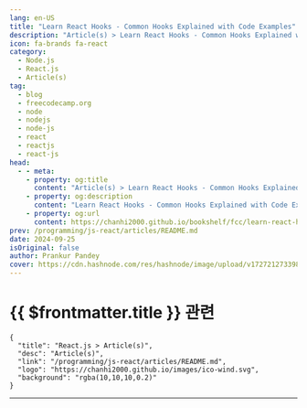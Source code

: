```yaml
---
lang: en-US
title: "Learn React Hooks - Common Hooks Explained with Code Examples"
description: "Article(s) > Learn React Hooks - Common Hooks Explained with Code Examples"
icon: fa-brands fa-react
category: 
  - Node.js
  - React.js
  - Article(s)
tag: 
  - blog
  - freecodecamp.org
  - node
  - nodejs
  - node-js
  - react
  - reactjs
  - react-js
head:
  - - meta:
    - property: og:title
      content: "Article(s) > Learn React Hooks - Common Hooks Explained with Code Examples"
    - property: og:description
      content: "Learn React Hooks - Common Hooks Explained with Code Examples"
    - property: og:url
      content: https://chanhi2000.github.io/bookshelf/fcc/learn-react-hooks-with-example-code.html
prev: /programming/js-react/articles/README.md
date: 2024-09-25
isOriginal: false
author: Prankur Pandey
cover: https://cdn.hashnode.com/res/hashnode/image/upload/v1727212733982/7c9b8ae3-e8ac-4e20-b154-7edc60a6985a.avif
---
```


# {{ $frontmatter.title }} 관련

```component VPCard
{
  "title": "React.js > Article(s)",
  "desc": "Article(s)",
  "link": "/programming/js-react/articles/README.md",
  "logo": "https://chanhi2000.github.io/images/ico-wind.svg",
  "background": "rgba(10,10,10,0.2)"
}
```

---

<SiteInfo
  name="Learn React Hooks - Common Hooks Explained with Code Examples"
  desc="Web development is a popular field in the tech industry. It involves building web software using HTML, CSS, and JavaScript - sometimes with the help of various frameworks and libraries. Using libraries and frameworks allows developers to focus more o..."
  url="https://freecodecamp.org/news/learn-react-hooks-with-example-code/"
  logo="https://cdn.freecodecamp.org/universal/favicons/favicon.ico"
  preview="https://cdn.hashnode.com/res/hashnode/image/upload/v1727212733982/7c9b8ae3-e8ac-4e20-b154-7edc60a6985a.avif"/>

<!-- TODO: 작성 -->

<!-- 
<p>Web development is a popular field in the tech industry. It involves building web software using HTML, CSS, and JavaScript - sometimes with the help of various frameworks and libraries.</p>
<p>Using libraries and frameworks allows developers to focus more on the development while the tools take care of certain functionality in the background. And React.js is a popular JavaScript library for building front-end applications.</p>
<p>In this article, you’ll learn about the backbone of React which is <strong>Hooks,</strong> and how they can make your life easier as a developer.</p>
<h2 id="heading-what-well-cover">What We’ll Cover:</h2>
<ul>
<li><p><a class="post-section-overview" href="#heading-prerequisites">Prerequisites:</a></p>
</li>
<li><p><a class="post-section-overview" href="#heading-getting-started">Getting Started</a></p>
</li>
<li><p><a class="post-section-overview" href="#heading-what-are-hooks">What are Hooks?</a></p>
</li>
<li><p><a class="post-section-overview" href="#heading-types-of-react-hooks">Types of React Hooks</a></p>
<ul>
<li><p><a class="post-section-overview" href="#heading-state-management-hooks">State Management Hooks</a></p>
</li>
<li><p><a class="post-section-overview" href="#heading-effect-hooks">Effect Hooks</a></p>
</li>
<li><p><a class="post-section-overview" href="#heading-ref-hook">Ref Hook</a></p>
</li>
<li><p><a class="post-section-overview" href="#heading-performance-hooks">Performance Hooks</a></p>
</li>
<li><p><a class="post-section-overview" href="#heading-context-hook">Context Hook</a></p>
</li>
<li><p><a class="post-section-overview" href="#heading-transition-hook">Transition Hook</a></p>
</li>
<li><p><a class="post-section-overview" href="#heading-some-random-hooks">Some Random Hooks</a></p>
</li>
</ul>
</li>
<li><p><a class="post-section-overview" href="#heading-conclusion">Conclusion</a></p>
</li>
</ul>
<h2 id="heading-prerequisites">Prerequisites:</h2>
<ul>
<li><p>You should know the basics of JavaScript.</p>
</li>
<li><p>You should also know the basics of React, like setting up an app, updating it, and using state.</p>
</li>
</ul>
<h2 id="heading-getting-started">Getting Started</h2>
<p>So you've decided to build a React app—congratulations! 🎉 But as you dive into the world of React hooks, you might find yourself feeling overwhelmed. With a plethora of hooks available, figuring out which ones to use and when can be a bit daunting.</p>
<p>Well, don’t worry - in this guide, I’ll break down every major hook so you can see how they fit together. We’ll also discuss which ones you'll use more frequently versus more rarely.</p>
<p>By the end of this article, you'll have a comprehensive map of React hooks and their practical applications.</p>
<h2 id="heading-what-are-hooks"><strong>What are Hooks?</strong></h2>
<p>In JavaScript, we use variables to store data and later perform operations on that data.</p>
<p>Hooks in React work similarly, but they are designed to manage state in <strong>functional components</strong>. Instead of manually declaring a single variable, hooks like <code>useState</code> give us a way to declare stateful values along with a setter function to update that state.</p>
<p>Here’s a simple example:</p>
<pre class="language-javascript" tabindex="0"><code class="language-javascript"><span class="token keyword">import</span> React<span class="token punctuation">,</span> <span class="token punctuation">{</span> useState <span class="token punctuation">}</span> <span class="token keyword">from</span> <span class="token string">'react'</span><span class="token punctuation">;</span>

<span class="token keyword">function</span> <span class="token function">Counter</span><span class="token punctuation">(</span><span class="token punctuation">)</span> <span class="token punctuation">{</span>
  <span class="token keyword">const</span> <span class="token punctuation">[</span>count<span class="token punctuation">,</span> setCount<span class="token punctuation">]</span> <span class="token operator">=</span> <span class="token function">useState</span><span class="token punctuation">(</span><span class="token number">0</span><span class="token punctuation">)</span><span class="token punctuation">;</span>  <span class="token comment">// Initialize state and state updater</span>

  <span class="token keyword">return</span> <span class="token punctuation">(</span>
    <span class="token operator">&lt;</span>div<span class="token operator">&gt;</span>
      <span class="token operator">&lt;</span>p<span class="token operator">&gt;</span>You clicked <span class="token punctuation">{</span>count<span class="token punctuation">}</span> times<span class="token operator">&lt;</span><span class="token operator">/</span>p<span class="token operator">&gt;</span>
      <span class="token operator">&lt;</span>button onClick<span class="token operator">=</span><span class="token punctuation">{</span><span class="token punctuation">(</span><span class="token punctuation">)</span> <span class="token operator">=&gt;</span> <span class="token function">setCount</span><span class="token punctuation">(</span>count <span class="token operator">+</span> <span class="token number">1</span><span class="token punctuation">)</span><span class="token punctuation">}</span><span class="token operator">&gt;</span>Click me<span class="token operator">&lt;</span><span class="token operator">/</span>button<span class="token operator">&gt;</span>
    <span class="token operator">&lt;</span><span class="token operator">/</span>div<span class="token operator">&gt;</span>
  <span class="token punctuation">)</span><span class="token punctuation">;</span>
<span class="token punctuation">}</span>
</code></pre>
<p>In this code, I use the <code>useState</code> hook to declare a piece of state called <code>count</code> and set its initial value to 0. The <code>setCount</code> function allows us to update this state. Every time the button is clicked, we use <code>setCount</code> to increase <code>count</code> by 1. When the state updates, React re-renders the component to reflect the change.</p>
<p>Unlike declaring <code>let count = 0</code>, using <code>useState</code> lets React remember the state across renders and ensures that the UI updates correctly.</p>
<h2 id="heading-types-of-react-hooks">Types of React Hooks</h2>
<p>To make things easier, you can think of React hooks as falling into eight major categories:</p>
<ul>
<li><p><strong>State Management Hooks</strong> - For handling state.</p>
</li>
<li><p><strong>Effect Hooks</strong> - For side effects.</p>
</li>
<li><p><strong>Ref Hooks</strong> - For referencing JavaScript values or DOM elements.</p>
</li>
<li><p><strong>Performance Hooks</strong> - For optimizing performance.</p>
</li>
<li><p><strong>Context Hooks</strong> - For accessing React context.</p>
</li>
<li><p><strong>Transition Hooks</strong> - For smoother user experiences.</p>
</li>
<li><p><strong>Some Random Hooks</strong> - Special-purpose hooks.</p>
</li>
<li><p><strong>New Hooks (React 19)</strong> - Cutting-edge tools introduced in the latest React version.</p>
</li>
</ul>
<p>In React, you can also build custom hooks for different use cases. Every hook starts with the <code>use</code> keyword - even custom hooks start with this structure. This keyword is reserved for Hooks in React.</p>
<p>Let’s explore these hooks in detail.</p>
<h3 id="heading-state-management-hooks"><strong>State Management Hooks</strong></h3>
<h4 id="heading-1-usestate"><strong>1.</strong> <code>useState</code></h4>
<p>The <code>useState</code> hook is the bread and butter of React. It’s the most commonly used hook, and it’s key for managing state in functional components. With <code>useState</code>, you can capture user inputs, show or hide components, and manage numbers, like in an ecommerce app with a shopping cart.</p>
<p><code>useState</code> is versatile and straightforward: you initialize it with a value, and it returns a state variable and an updater function.</p>
<pre class="language-jsx" tabindex="0"><code class="language-jsx"><span class="token keyword">import</span> React<span class="token punctuation">,</span> <span class="token punctuation">{</span> useState <span class="token punctuation">}</span> <span class="token keyword">from</span> <span class="token string">'react'</span><span class="token punctuation">;</span>

<span class="token keyword">function</span> <span class="token function">Counter</span><span class="token punctuation">(</span><span class="token punctuation">)</span> <span class="token punctuation">{</span>
  <span class="token keyword">const</span> <span class="token punctuation">[</span>count<span class="token punctuation">,</span> setCount<span class="token punctuation">]</span> <span class="token operator">=</span> <span class="token function">useState</span><span class="token punctuation">(</span><span class="token number">0</span><span class="token punctuation">)</span><span class="token punctuation">;</span>  <span class="token comment">// Initialize state and state updater</span>

  <span class="token keyword">return</span> <span class="token punctuation">(</span>
    <span class="token tag"><span class="token tag"><span class="token punctuation">&lt;</span>div</span><span class="token punctuation">&gt;</span></span><span class="token plain-text">
      </span><span class="token tag"><span class="token tag"><span class="token punctuation">&lt;</span>p</span><span class="token punctuation">&gt;</span></span><span class="token plain-text">You clicked </span><span class="token punctuation">{</span>count<span class="token punctuation">}</span><span class="token plain-text"> times</span><span class="token tag"><span class="token tag"><span class="token punctuation">&lt;/</span>p</span><span class="token punctuation">&gt;</span></span><span class="token plain-text">
      </span><span class="token tag"><span class="token tag"><span class="token punctuation">&lt;</span>button</span> <span class="token attr-name">onClick</span><span class="token script language-javascript"><span class="token script-punctuation punctuation">=</span><span class="token punctuation">{</span><span class="token punctuation">(</span><span class="token punctuation">)</span> <span class="token operator">=&gt;</span> <span class="token function">setCount</span><span class="token punctuation">(</span>count <span class="token operator">+</span> <span class="token number">1</span><span class="token punctuation">)</span><span class="token punctuation">}</span></span><span class="token punctuation">&gt;</span></span><span class="token plain-text">Click me</span><span class="token tag"><span class="token tag"><span class="token punctuation">&lt;/</span>button</span><span class="token punctuation">&gt;</span></span><span class="token plain-text">
    </span><span class="token tag"><span class="token tag"><span class="token punctuation">&lt;/</span>div</span><span class="token punctuation">&gt;</span></span>
  <span class="token punctuation">)</span><span class="token punctuation">;</span>
<span class="token punctuation">}</span>
</code></pre>
<p><strong>Code explanation</strong>: <code>useState</code> initializes the state (count) and provides a function (<code>setCount</code>) to update that state.</p>
<h4 id="heading-2-usereducer"><strong>2.</strong> <code>useReducer</code></h4>
<p>When <code>useState</code> isn’t enough, <code>useReducer</code> comes into play. This hook is perfect for managing complex state logic.</p>
<p>It uses a reducer function to simplify state updates and is especially useful when multiple state variables are interdependent or when actions need to be dispatched.</p>
<p>Think of it as an upgrade for managing more complicated state scenarios. Here’s an example:</p>
<pre class="language-jsx" tabindex="0"><code class="language-jsx"><span class="token keyword">import</span> React<span class="token punctuation">,</span> <span class="token punctuation">{</span> useReducer <span class="token punctuation">}</span> <span class="token keyword">from</span> <span class="token string">'react'</span><span class="token punctuation">;</span>

<span class="token keyword">const</span> initialState <span class="token operator">=</span> <span class="token punctuation">{</span> <span class="token literal-property property">count</span><span class="token operator">:</span> <span class="token number">0</span> <span class="token punctuation">}</span><span class="token punctuation">;</span>

<span class="token keyword">function</span> <span class="token function">reducer</span><span class="token punctuation">(</span><span class="token parameter">state<span class="token punctuation">,</span> action</span><span class="token punctuation">)</span> <span class="token punctuation">{</span>
  <span class="token keyword">switch</span> <span class="token punctuation">(</span>action<span class="token punctuation">.</span>type<span class="token punctuation">)</span> <span class="token punctuation">{</span>
    <span class="token keyword">case</span> <span class="token string">'increment'</span><span class="token operator">:</span>
      <span class="token keyword">return</span> <span class="token punctuation">{</span> <span class="token literal-property property">count</span><span class="token operator">:</span> state<span class="token punctuation">.</span>count <span class="token operator">+</span> <span class="token number">1</span> <span class="token punctuation">}</span><span class="token punctuation">;</span>
    <span class="token keyword">case</span> <span class="token string">'decrement'</span><span class="token operator">:</span>
      <span class="token keyword">return</span> <span class="token punctuation">{</span> <span class="token literal-property property">count</span><span class="token operator">:</span> state<span class="token punctuation">.</span>count <span class="token operator">-</span> <span class="token number">1</span> <span class="token punctuation">}</span><span class="token punctuation">;</span>
    <span class="token keyword">default</span><span class="token operator">:</span>
      <span class="token keyword">return</span> state<span class="token punctuation">;</span>
  <span class="token punctuation">}</span>
<span class="token punctuation">}</span>

<span class="token keyword">function</span> <span class="token function">Counter</span><span class="token punctuation">(</span><span class="token punctuation">)</span> <span class="token punctuation">{</span>
  <span class="token keyword">const</span> <span class="token punctuation">[</span>state<span class="token punctuation">,</span> dispatch<span class="token punctuation">]</span> <span class="token operator">=</span> <span class="token function">useReducer</span><span class="token punctuation">(</span>reducer<span class="token punctuation">,</span> initialState<span class="token punctuation">)</span><span class="token punctuation">;</span>

  <span class="token keyword">return</span> <span class="token punctuation">(</span>
    <span class="token tag"><span class="token tag"><span class="token punctuation">&lt;</span>div</span><span class="token punctuation">&gt;</span></span><span class="token plain-text">
      </span><span class="token tag"><span class="token tag"><span class="token punctuation">&lt;</span>p</span><span class="token punctuation">&gt;</span></span><span class="token plain-text">Count: </span><span class="token punctuation">{</span>state<span class="token punctuation">.</span>count<span class="token punctuation">}</span><span class="token tag"><span class="token tag"><span class="token punctuation">&lt;/</span>p</span><span class="token punctuation">&gt;</span></span><span class="token plain-text">
      </span><span class="token tag"><span class="token tag"><span class="token punctuation">&lt;</span>button</span> <span class="token attr-name">onClick</span><span class="token script language-javascript"><span class="token script-punctuation punctuation">=</span><span class="token punctuation">{</span><span class="token punctuation">(</span><span class="token punctuation">)</span> <span class="token operator">=&gt;</span> <span class="token function">dispatch</span><span class="token punctuation">(</span><span class="token punctuation">{</span> <span class="token literal-property property">type</span><span class="token operator">:</span> <span class="token string">'increment'</span> <span class="token punctuation">}</span><span class="token punctuation">)</span><span class="token punctuation">}</span></span><span class="token punctuation">&gt;</span></span><span class="token plain-text">+</span><span class="token tag"><span class="token tag"><span class="token punctuation">&lt;/</span>button</span><span class="token punctuation">&gt;</span></span><span class="token plain-text">
      </span><span class="token tag"><span class="token tag"><span class="token punctuation">&lt;</span>button</span> <span class="token attr-name">onClick</span><span class="token script language-javascript"><span class="token script-punctuation punctuation">=</span><span class="token punctuation">{</span><span class="token punctuation">(</span><span class="token punctuation">)</span> <span class="token operator">=&gt;</span> <span class="token function">dispatch</span><span class="token punctuation">(</span><span class="token punctuation">{</span> <span class="token literal-property property">type</span><span class="token operator">:</span> <span class="token string">'decrement'</span> <span class="token punctuation">}</span><span class="token punctuation">)</span><span class="token punctuation">}</span></span><span class="token punctuation">&gt;</span></span><span class="token plain-text">-</span><span class="token tag"><span class="token tag"><span class="token punctuation">&lt;/</span>button</span><span class="token punctuation">&gt;</span></span><span class="token plain-text">
    </span><span class="token tag"><span class="token tag"><span class="token punctuation">&lt;/</span>div</span><span class="token punctuation">&gt;</span></span>
  <span class="token punctuation">)</span><span class="token punctuation">;</span>
<span class="token punctuation">}</span>
</code></pre>
<p><strong>Code explanation</strong>: <code>useReducer</code> is useful for managing complex state updates, like handling multiple related actions.</p>
<p><strong>3.</strong> <code>useSyncExternalStore</code><br><code>useSyncExternalStore</code> is a hook for integrating non-React state stores into your React components.</p>
<p>While not commonly used, it’s crucial if you’re building your own state management library from scratch.</p>
<pre class="language-jsx" tabindex="0"><code class="language-jsx"><span class="token keyword">import</span> React<span class="token punctuation">,</span> <span class="token punctuation">{</span> useSyncExternalStore <span class="token punctuation">}</span> <span class="token keyword">from</span> <span class="token string">'react'</span><span class="token punctuation">;</span>

<span class="token keyword">const</span> externalStore <span class="token operator">=</span> <span class="token punctuation">{</span>
  <span class="token function-variable function">subscribe</span><span class="token operator">:</span> <span class="token punctuation">(</span><span class="token parameter">callback</span><span class="token punctuation">)</span> <span class="token operator">=&gt;</span> <span class="token punctuation">{</span>
    <span class="token keyword">const</span> interval <span class="token operator">=</span> <span class="token function">setInterval</span><span class="token punctuation">(</span>callback<span class="token punctuation">,</span> <span class="token number">1000</span><span class="token punctuation">)</span><span class="token punctuation">;</span>
    <span class="token keyword">return</span> <span class="token punctuation">(</span><span class="token punctuation">)</span> <span class="token operator">=&gt;</span> <span class="token function">clearInterval</span><span class="token punctuation">(</span>interval<span class="token punctuation">)</span><span class="token punctuation">;</span>
  <span class="token punctuation">}</span><span class="token punctuation">,</span>
  <span class="token function-variable function">getSnapshot</span><span class="token operator">:</span> <span class="token punctuation">(</span><span class="token punctuation">)</span> <span class="token operator">=&gt;</span> <span class="token keyword">new</span> <span class="token class-name">Date</span><span class="token punctuation">(</span><span class="token punctuation">)</span><span class="token punctuation">.</span><span class="token function">toLocaleTimeString</span><span class="token punctuation">(</span><span class="token punctuation">)</span><span class="token punctuation">,</span>
<span class="token punctuation">}</span><span class="token punctuation">;</span>

<span class="token keyword">function</span> <span class="token function">Clock</span><span class="token punctuation">(</span><span class="token punctuation">)</span> <span class="token punctuation">{</span>
  <span class="token keyword">const</span> time <span class="token operator">=</span> <span class="token function">useSyncExternalStore</span><span class="token punctuation">(</span>externalStore<span class="token punctuation">.</span>subscribe<span class="token punctuation">,</span> externalStore<span class="token punctuation">.</span>getSnapshot<span class="token punctuation">)</span><span class="token punctuation">;</span>
  <span class="token keyword">return</span> <span class="token tag"><span class="token tag"><span class="token punctuation">&lt;</span>div</span><span class="token punctuation">&gt;</span></span><span class="token punctuation">{</span>time<span class="token punctuation">}</span><span class="token tag"><span class="token tag"><span class="token punctuation">&lt;/</span>div</span><span class="token punctuation">&gt;</span></span><span class="token punctuation">;</span>
<span class="token punctuation">}</span>
</code></pre>
<p><strong>Code explanation</strong>: <code>useSyncExternalStore</code> lets you connect your React component to non-React data sources, like global stores.</p>
<h3 id="heading-effect-hooks"><strong>Effect Hooks</strong></h3>
<p><strong>1.</strong> <code>useEffect</code><br>The <code>useEffect</code> hook performs side effects on your components. Whether you’re interacting with the DOM or fetching data, <code>useEffect</code> is your go-to. It runs after each render by default, but you can customize its behavior using a dependency array.</p>
<p>But you should consider using more specialized tools or libraries like React Query for event-based or render-based side effects.</p>
<pre class="language-jsx" tabindex="0"><code class="language-jsx"><span class="token keyword">import</span> React<span class="token punctuation">,</span> <span class="token punctuation">{</span> useState<span class="token punctuation">,</span> useEffect <span class="token punctuation">}</span> <span class="token keyword">from</span> <span class="token string">'react'</span><span class="token punctuation">;</span>

<span class="token keyword">function</span> <span class="token function">DataFetcher</span><span class="token punctuation">(</span><span class="token punctuation">)</span> <span class="token punctuation">{</span>
  <span class="token keyword">const</span> <span class="token punctuation">[</span>data<span class="token punctuation">,</span> setData<span class="token punctuation">]</span> <span class="token operator">=</span> <span class="token function">useState</span><span class="token punctuation">(</span><span class="token keyword">null</span><span class="token punctuation">)</span><span class="token punctuation">;</span>

  <span class="token function">useEffect</span><span class="token punctuation">(</span><span class="token punctuation">(</span><span class="token punctuation">)</span> <span class="token operator">=&gt;</span> <span class="token punctuation">{</span>
    <span class="token function">fetch</span><span class="token punctuation">(</span><span class="token string">'https://api.example.com/data'</span><span class="token punctuation">)</span>
      <span class="token punctuation">.</span><span class="token function">then</span><span class="token punctuation">(</span><span class="token punctuation">(</span><span class="token parameter">response</span><span class="token punctuation">)</span> <span class="token operator">=&gt;</span> response<span class="token punctuation">.</span><span class="token function">json</span><span class="token punctuation">(</span><span class="token punctuation">)</span><span class="token punctuation">)</span>
      <span class="token punctuation">.</span><span class="token function">then</span><span class="token punctuation">(</span><span class="token punctuation">(</span><span class="token parameter">data</span><span class="token punctuation">)</span> <span class="token operator">=&gt;</span> <span class="token function">setData</span><span class="token punctuation">(</span>data<span class="token punctuation">)</span><span class="token punctuation">)</span><span class="token punctuation">;</span>
  <span class="token punctuation">}</span><span class="token punctuation">,</span> <span class="token punctuation">[</span><span class="token punctuation">]</span><span class="token punctuation">)</span><span class="token punctuation">;</span>  <span class="token comment">// Empty dependency array means it runs once on mount</span>

  <span class="token keyword">return</span> <span class="token tag"><span class="token tag"><span class="token punctuation">&lt;</span>div</span><span class="token punctuation">&gt;</span></span><span class="token punctuation">{</span>data <span class="token operator">?</span> <span class="token constant">JSON</span><span class="token punctuation">.</span><span class="token function">stringify</span><span class="token punctuation">(</span>data<span class="token punctuation">)</span> <span class="token operator">:</span> <span class="token string">'Loading...'</span><span class="token punctuation">}</span><span class="token tag"><span class="token tag"><span class="token punctuation">&lt;/</span>div</span><span class="token punctuation">&gt;</span></span><span class="token punctuation">;</span>
<span class="token punctuation">}</span>
</code></pre>
<p><strong>Code explanation</strong>: The <code>useEffect</code> hook fetches data when the component mounts. The effect will only run one time when the array is empty.</p>
<p><strong>2.</strong> <code>useLayoutEffect</code><br><code>useLayoutEffect</code> works similarly to <code>useEffect</code> but runs synchronously right after the DOM has been updated. It’s used for operations that need to happen before the browser paints the UI, like measuring elements.</p>
<p>Use it sparingly, as it runs less frequently than <code>useEffect</code>. Here’s an example:</p>
<pre class="language-jsx" tabindex="0"><code class="language-jsx"><span class="token keyword">import</span> React<span class="token punctuation">,</span> <span class="token punctuation">{</span> useLayoutEffect<span class="token punctuation">,</span> useRef <span class="token punctuation">}</span> <span class="token keyword">from</span> <span class="token string">'react'</span><span class="token punctuation">;</span>

<span class="token keyword">function</span> <span class="token function">Measure</span><span class="token punctuation">(</span><span class="token punctuation">)</span> <span class="token punctuation">{</span>
  <span class="token keyword">const</span> divRef <span class="token operator">=</span> <span class="token function">useRef</span><span class="token punctuation">(</span><span class="token punctuation">)</span><span class="token punctuation">;</span>

  <span class="token function">useLayoutEffect</span><span class="token punctuation">(</span><span class="token punctuation">(</span><span class="token punctuation">)</span> <span class="token operator">=&gt;</span> <span class="token punctuation">{</span>
    console<span class="token punctuation">.</span><span class="token function">log</span><span class="token punctuation">(</span>divRef<span class="token punctuation">.</span>current<span class="token punctuation">.</span><span class="token function">getBoundingClientRect</span><span class="token punctuation">(</span><span class="token punctuation">)</span><span class="token punctuation">)</span><span class="token punctuation">;</span>
  <span class="token punctuation">}</span><span class="token punctuation">,</span> <span class="token punctuation">[</span><span class="token punctuation">]</span><span class="token punctuation">)</span><span class="token punctuation">;</span>

  <span class="token keyword">return</span> <span class="token tag"><span class="token tag"><span class="token punctuation">&lt;</span>div</span> <span class="token attr-name">ref</span><span class="token script language-javascript"><span class="token script-punctuation punctuation">=</span><span class="token punctuation">{</span>divRef<span class="token punctuation">}</span></span><span class="token punctuation">&gt;</span></span><span class="token plain-text">Measure me!</span><span class="token tag"><span class="token tag"><span class="token punctuation">&lt;/</span>div</span><span class="token punctuation">&gt;</span></span><span class="token punctuation">;</span>
<span class="token punctuation">}</span>
</code></pre>
<p><strong>Code explanation</strong>: <code>useLayoutEffect</code> measures DOM elements before the browser repaints.</p>
<p><strong>3.</strong> <code>useInsertionEffect</code><br>Exclusively for CSS-in-JS library developers, <code>useInsertionEffect</code> runs before <code>useEffect</code> and <code>useLayoutEffect</code> to ensure that CSS styles are inserted properly. It’s niche, but crucial for maintaining style integrity in complex applications.</p>
<pre class="language-jsx" tabindex="0"><code class="language-jsx"><span class="token keyword">import</span> React<span class="token punctuation">,</span> <span class="token punctuation">{</span> useInsertionEffect<span class="token punctuation">,</span> useState <span class="token punctuation">}</span> <span class="token keyword">from</span> <span class="token string">'react'</span><span class="token punctuation">;</span>

<span class="token keyword">function</span> <span class="token function">StyledComponent</span><span class="token punctuation">(</span><span class="token punctuation">)</span> <span class="token punctuation">{</span>
  <span class="token keyword">const</span> <span class="token punctuation">[</span>text<span class="token punctuation">,</span> setText<span class="token punctuation">]</span> <span class="token operator">=</span> <span class="token function">useState</span><span class="token punctuation">(</span><span class="token string">'Hover over me!'</span><span class="token punctuation">)</span><span class="token punctuation">;</span>

  <span class="token function">useInsertionEffect</span><span class="token punctuation">(</span><span class="token punctuation">(</span><span class="token punctuation">)</span> <span class="token operator">=&gt;</span> <span class="token punctuation">{</span>
    <span class="token keyword">const</span> style <span class="token operator">=</span> document<span class="token punctuation">.</span><span class="token function">createElement</span><span class="token punctuation">(</span><span class="token string">'style'</span><span class="token punctuation">)</span><span class="token punctuation">;</span>
    style<span class="token punctuation">.</span>textContent <span class="token operator">=</span> <span class="token template-string"><span class="token template-punctuation string">`</span><span class="token string">
      .hovered {
        color: red;
        font-size: 24px;
        transition: color 0.3s ease;
      }
    </span><span class="token template-punctuation string">`</span></span><span class="token punctuation">;</span>
    document<span class="token punctuation">.</span>head<span class="token punctuation">.</span><span class="token function">appendChild</span><span class="token punctuation">(</span>style<span class="token punctuation">)</span><span class="token punctuation">;</span>

    <span class="token keyword">return</span> <span class="token punctuation">(</span><span class="token punctuation">)</span> <span class="token operator">=&gt;</span> <span class="token punctuation">{</span>
      document<span class="token punctuation">.</span>head<span class="token punctuation">.</span><span class="token function">removeChild</span><span class="token punctuation">(</span>style<span class="token punctuation">)</span><span class="token punctuation">;</span>
    <span class="token punctuation">}</span><span class="token punctuation">;</span>
  <span class="token punctuation">}</span><span class="token punctuation">,</span> <span class="token punctuation">[</span><span class="token punctuation">]</span><span class="token punctuation">)</span><span class="token punctuation">;</span>

  <span class="token keyword">return</span> <span class="token punctuation">(</span>
    <span class="token tag"><span class="token tag"><span class="token punctuation">&lt;</span>div</span>
      <span class="token attr-name">className</span><span class="token attr-value"><span class="token punctuation attr-equals">=</span><span class="token punctuation">"</span>hovered<span class="token punctuation">"</span></span>
      <span class="token attr-name">onMouseEnter</span><span class="token script language-javascript"><span class="token script-punctuation punctuation">=</span><span class="token punctuation">{</span><span class="token punctuation">(</span><span class="token punctuation">)</span> <span class="token operator">=&gt;</span> <span class="token function">setText</span><span class="token punctuation">(</span><span class="token string">'You hovered over me!'</span><span class="token punctuation">)</span><span class="token punctuation">}</span></span>
      <span class="token attr-name">onMouseLeave</span><span class="token script language-javascript"><span class="token script-punctuation punctuation">=</span><span class="token punctuation">{</span><span class="token punctuation">(</span><span class="token punctuation">)</span> <span class="token operator">=&gt;</span> <span class="token function">setText</span><span class="token punctuation">(</span><span class="token string">'Hover over me!'</span><span class="token punctuation">)</span><span class="token punctuation">}</span></span>
    <span class="token punctuation">&gt;</span></span><span class="token plain-text">
      </span><span class="token punctuation">{</span>text<span class="token punctuation">}</span><span class="token plain-text">
    </span><span class="token tag"><span class="token tag"><span class="token punctuation">&lt;/</span>div</span><span class="token punctuation">&gt;</span></span>
  <span class="token punctuation">)</span><span class="token punctuation">;</span>
<span class="token punctuation">}</span>
</code></pre>
<p><strong>Code explanation</strong>: The <code>useInsertionEffect</code> hook is used to inject styles into the DOM at runtime, making the component’s styling dynamic and scoped only to that component.</p>
<h3 id="heading-ref-hook"><strong>Ref Hook</strong></h3>
<p>1. <code>useRef</code><br><code>useRef</code> allows you to persist values across renders without causing re-renders. It's perfect for storing mutable values or referencing DOM elements. Whether you’re handling intervals, storing a DOM node, or keeping track of the previous state, <code>useRef</code> has you covered.</p>
<pre class="language-jsx" tabindex="0"><code class="language-jsx"><span class="token keyword">import</span> React<span class="token punctuation">,</span> <span class="token punctuation">{</span> useRef <span class="token punctuation">}</span> <span class="token keyword">from</span> <span class="token string">'react'</span><span class="token punctuation">;</span>

<span class="token keyword">function</span> <span class="token function">FocusInput</span><span class="token punctuation">(</span><span class="token punctuation">)</span> <span class="token punctuation">{</span>
  <span class="token keyword">const</span> inputRef <span class="token operator">=</span> <span class="token function">useRef</span><span class="token punctuation">(</span><span class="token keyword">null</span><span class="token punctuation">)</span><span class="token punctuation">;</span>

  <span class="token keyword">const</span> <span class="token function-variable function">handleFocus</span> <span class="token operator">=</span> <span class="token punctuation">(</span><span class="token punctuation">)</span> <span class="token operator">=&gt;</span> <span class="token punctuation">{</span>
    inputRef<span class="token punctuation">.</span>current<span class="token punctuation">.</span><span class="token function">focus</span><span class="token punctuation">(</span><span class="token punctuation">)</span><span class="token punctuation">;</span>
  <span class="token punctuation">}</span><span class="token punctuation">;</span>

  <span class="token keyword">return</span> <span class="token punctuation">(</span>
    <span class="token tag"><span class="token tag"><span class="token punctuation">&lt;</span>div</span><span class="token punctuation">&gt;</span></span><span class="token plain-text">
      </span><span class="token tag"><span class="token tag"><span class="token punctuation">&lt;</span>input</span> <span class="token attr-name">ref</span><span class="token script language-javascript"><span class="token script-punctuation punctuation">=</span><span class="token punctuation">{</span>inputRef<span class="token punctuation">}</span></span> <span class="token attr-name">type</span><span class="token attr-value"><span class="token punctuation attr-equals">=</span><span class="token punctuation">"</span>text<span class="token punctuation">"</span></span> <span class="token punctuation">/&gt;</span></span><span class="token plain-text">
      </span><span class="token tag"><span class="token tag"><span class="token punctuation">&lt;</span>button</span> <span class="token attr-name">onClick</span><span class="token script language-javascript"><span class="token script-punctuation punctuation">=</span><span class="token punctuation">{</span>handleFocus<span class="token punctuation">}</span></span><span class="token punctuation">&gt;</span></span><span class="token plain-text">Focus Input</span><span class="token tag"><span class="token tag"><span class="token punctuation">&lt;/</span>button</span><span class="token punctuation">&gt;</span></span><span class="token plain-text">
    </span><span class="token tag"><span class="token tag"><span class="token punctuation">&lt;/</span>div</span><span class="token punctuation">&gt;</span></span>
  <span class="token punctuation">)</span><span class="token punctuation">;</span>
<span class="token punctuation">}</span>
</code></pre>
<p><strong>Code explanation:</strong> This React code uses <code>useRef</code> to create a reference to an input element. When the button is clicked, the <code>handleFocus</code> function triggers the input field to gain focus using <code>inputRef.current.focus()</code>.</p>
<h3 id="heading-performance-hooks"><strong>Performance Hooks</strong></h3>
<p><strong>1.</strong> <code>useMemo</code><br>For optimizing performance, <code>useMemo</code> is your friend. It caches the results of expensive computations and only recalculates when dependencies change. This can significantly improve performance, especially in scenarios involving heavy calculations.</p>
<pre class="language-jsx" tabindex="0"><code class="language-jsx"><span class="token keyword">import</span> React<span class="token punctuation">,</span> <span class="token punctuation">{</span> useState<span class="token punctuation">,</span> useMemo <span class="token punctuation">}</span> <span class="token keyword">from</span> <span class="token string">'react'</span><span class="token punctuation">;</span>

<span class="token keyword">function</span> <span class="token function">ExpensiveCalculation</span><span class="token punctuation">(</span><span class="token punctuation">)</span> <span class="token punctuation">{</span>
  <span class="token keyword">const</span> <span class="token punctuation">[</span>count<span class="token punctuation">,</span> setCount<span class="token punctuation">]</span> <span class="token operator">=</span> <span class="token function">useState</span><span class="token punctuation">(</span><span class="token number">0</span><span class="token punctuation">)</span><span class="token punctuation">;</span>

  <span class="token keyword">const</span> expensiveComputation <span class="token operator">=</span> <span class="token function">useMemo</span><span class="token punctuation">(</span><span class="token punctuation">(</span><span class="token punctuation">)</span> <span class="token operator">=&gt;</span> <span class="token punctuation">{</span>
    <span class="token keyword">return</span> count <span class="token operator">*</span> <span class="token number">100</span><span class="token punctuation">;</span>
  <span class="token punctuation">}</span><span class="token punctuation">,</span> <span class="token punctuation">[</span>count<span class="token punctuation">]</span><span class="token punctuation">)</span><span class="token punctuation">;</span>

  <span class="token keyword">return</span> <span class="token punctuation">(</span>
    <span class="token tag"><span class="token tag"><span class="token punctuation">&lt;</span>div</span><span class="token punctuation">&gt;</span></span><span class="token plain-text">
      </span><span class="token tag"><span class="token tag"><span class="token punctuation">&lt;</span>p</span><span class="token punctuation">&gt;</span></span><span class="token plain-text">Expensive Computation: </span><span class="token punctuation">{</span>expensiveComputation<span class="token punctuation">}</span><span class="token tag"><span class="token tag"><span class="token punctuation">&lt;/</span>p</span><span class="token punctuation">&gt;</span></span><span class="token plain-text">
      </span><span class="token tag"><span class="token tag"><span class="token punctuation">&lt;</span>button</span> <span class="token attr-name">onClick</span><span class="token script language-javascript"><span class="token script-punctuation punctuation">=</span><span class="token punctuation">{</span><span class="token punctuation">(</span><span class="token punctuation">)</span> <span class="token operator">=&gt;</span> <span class="token function">setCount</span><span class="token punctuation">(</span>count <span class="token operator">+</span> <span class="token number">1</span><span class="token punctuation">)</span><span class="token punctuation">}</span></span><span class="token punctuation">&gt;</span></span><span class="token plain-text">Increase Count</span><span class="token tag"><span class="token tag"><span class="token punctuation">&lt;/</span>button</span><span class="token punctuation">&gt;</span></span><span class="token plain-text">
    </span><span class="token tag"><span class="token tag"><span class="token punctuation">&lt;/</span>div</span><span class="token punctuation">&gt;</span></span>
  <span class="token punctuation">)</span><span class="token punctuation">;</span>
<span class="token punctuation">}</span>
</code></pre>
<p><strong>Code explanation:</strong>This React code uses <code>useMemo</code> to optimize an expensive calculation (<code>count * 100</code>). The calculation only re-runs when <code>count</code> changes. The button increments <code>count</code>, triggering a UI update with the new result.</p>
<p><strong>2.</strong> <code>useCallback</code><br><code>useCallback</code> is similar to <code>useMemo</code>, but it focuses on memoizing callback functions. This is useful for preventing unnecessary re-renders of child components by keeping functions stable across renders.</p>
<pre class="language-jsx" tabindex="0"><code class="language-jsx"><span class="token keyword">import</span> React<span class="token punctuation">,</span> <span class="token punctuation">{</span> useState<span class="token punctuation">,</span> useCallback <span class="token punctuation">}</span> <span class="token keyword">from</span> <span class="token string">'react'</span><span class="token punctuation">;</span>

<span class="token keyword">function</span> <span class="token function">Child</span><span class="token punctuation">(</span><span class="token parameter"><span class="token punctuation">{</span> onClick <span class="token punctuation">}</span></span><span class="token punctuation">)</span> <span class="token punctuation">{</span>
  <span class="token keyword">return</span> <span class="token tag"><span class="token tag"><span class="token punctuation">&lt;</span>button</span> <span class="token attr-name">onClick</span><span class="token script language-javascript"><span class="token script-punctuation punctuation">=</span><span class="token punctuation">{</span>onClick<span class="token punctuation">}</span></span><span class="token punctuation">&gt;</span></span><span class="token plain-text">Click me</span><span class="token tag"><span class="token tag"><span class="token punctuation">&lt;/</span>button</span><span class="token punctuation">&gt;</span></span><span class="token punctuation">;</span>
<span class="token punctuation">}</span>

<span class="token keyword">function</span> <span class="token function">Parent</span><span class="token punctuation">(</span><span class="token punctuation">)</span> <span class="token punctuation">{</span>
  <span class="token keyword">const</span> <span class="token punctuation">[</span>count<span class="token punctuation">,</span> setCount<span class="token punctuation">]</span> <span class="token operator">=</span> <span class="token function">useState</span><span class="token punctuation">(</span><span class="token number">0</span><span class="token punctuation">)</span><span class="token punctuation">;</span>

  <span class="token keyword">const</span> handleClick <span class="token operator">=</span> <span class="token function">useCallback</span><span class="token punctuation">(</span><span class="token punctuation">(</span><span class="token punctuation">)</span> <span class="token operator">=&gt;</span> <span class="token punctuation">{</span>
    console<span class="token punctuation">.</span><span class="token function">log</span><span class="token punctuation">(</span><span class="token string">'Clicked'</span><span class="token punctuation">)</span><span class="token punctuation">;</span>
  <span class="token punctuation">}</span><span class="token punctuation">,</span> <span class="token punctuation">[</span><span class="token punctuation">]</span><span class="token punctuation">)</span><span class="token punctuation">;</span>

  <span class="token keyword">return</span> <span class="token punctuation">(</span>
    <span class="token tag"><span class="token tag"><span class="token punctuation">&lt;</span>div</span><span class="token punctuation">&gt;</span></span><span class="token plain-text">
      </span><span class="token tag"><span class="token tag"><span class="token punctuation">&lt;</span><span class="token class-name">Child</span></span> <span class="token attr-name">onClick</span><span class="token script language-javascript"><span class="token script-punctuation punctuation">=</span><span class="token punctuation">{</span>handleClick<span class="token punctuation">}</span></span> <span class="token punctuation">/&gt;</span></span><span class="token plain-text">
      </span><span class="token tag"><span class="token tag"><span class="token punctuation">&lt;</span>p</span><span class="token punctuation">&gt;</span></span><span class="token plain-text">Count: </span><span class="token punctuation">{</span>count<span class="token punctuation">}</span><span class="token tag"><span class="token tag"><span class="token punctuation">&lt;/</span>p</span><span class="token punctuation">&gt;</span></span><span class="token plain-text">
      </span><span class="token tag"><span class="token tag"><span class="token punctuation">&lt;</span>button</span> <span class="token attr-name">onClick</span><span class="token script language-javascript"><span class="token script-punctuation punctuation">=</span><span class="token punctuation">{</span><span class="token punctuation">(</span><span class="token punctuation">)</span> <span class="token operator">=&gt;</span> <span class="token function">setCount</span><span class="token punctuation">(</span>count <span class="token operator">+</span> <span class="token number">1</span><span class="token punctuation">)</span><span class="token punctuation">}</span></span><span class="token punctuation">&gt;</span></span><span class="token plain-text">Increase Count</span><span class="token tag"><span class="token tag"><span class="token punctuation">&lt;/</span>button</span><span class="token punctuation">&gt;</span></span><span class="token plain-text">
    </span><span class="token tag"><span class="token tag"><span class="token punctuation">&lt;/</span>div</span><span class="token punctuation">&gt;</span></span>
  <span class="token punctuation">)</span><span class="token punctuation">;</span>
<span class="token punctuation">}</span>
</code></pre>
<p><strong>Code explanation:</strong> This React code uses <code>useCallback</code> to memoize the <code>handleClick</code> function, preventing re-creation on every render. The <code>Child</code> component uses this function for its button. The parent updates <code>count</code> independently.</p>
<h3 id="heading-context-hook"><strong>Context Hook</strong></h3>
<p>1. <code>useContext</code><br>The <code>useContext</code> hook simplifies accessing context values. It reads the value from the nearest context provider and works seamlessly across nested components. This makes it easier to manage global states or themes.</p>
<pre class="language-jsx" tabindex="0"><code class="language-jsx"><span class="token keyword">import</span> React<span class="token punctuation">,</span> <span class="token punctuation">{</span> useContext<span class="token punctuation">,</span> createContext <span class="token punctuation">}</span> <span class="token keyword">from</span> <span class="token string">'react'</span><span class="token punctuation">;</span>

<span class="token keyword">const</span> ThemeContext <span class="token operator">=</span> <span class="token function">createContext</span><span class="token punctuation">(</span><span class="token string">'light'</span><span class="token punctuation">)</span><span class="token punctuation">;</span>

<span class="token keyword">function</span> <span class="token function">ThemedButton</span><span class="token punctuation">(</span><span class="token punctuation">)</span> <span class="token punctuation">{</span>
  <span class="token keyword">const</span> theme <span class="token operator">=</span> <span class="token function">useContext</span><span class="token punctuation">(</span>ThemeContext<span class="token punctuation">)</span><span class="token punctuation">;</span>
  <span class="token keyword">return</span> <span class="token tag"><span class="token tag"><span class="token punctuation">&lt;</span>button</span><span class="token punctuation">&gt;</span></span><span class="token punctuation">{</span>theme<span class="token punctuation">}</span><span class="token tag"><span class="token tag"><span class="token punctuation">&lt;/</span>button</span><span class="token punctuation">&gt;</span></span><span class="token punctuation">;</span>
<span class="token punctuation">}</span>

<span class="token keyword">function</span> <span class="token function">App</span><span class="token punctuation">(</span><span class="token punctuation">)</span> <span class="token punctuation">{</span>
  <span class="token keyword">return</span> <span class="token punctuation">(</span>
    <span class="token tag"><span class="token tag"><span class="token punctuation">&lt;</span><span class="token class-name">ThemeContext.Provider</span></span> <span class="token attr-name">value</span><span class="token attr-value"><span class="token punctuation attr-equals">=</span><span class="token punctuation">"</span>dark<span class="token punctuation">"</span></span><span class="token punctuation">&gt;</span></span><span class="token plain-text">
      </span><span class="token tag"><span class="token tag"><span class="token punctuation">&lt;</span><span class="token class-name">ThemedButton</span></span> <span class="token punctuation">/&gt;</span></span><span class="token plain-text">
    </span><span class="token tag"><span class="token tag"><span class="token punctuation">&lt;/</span><span class="token class-name">ThemeContext.Provider</span></span><span class="token punctuation">&gt;</span></span>
  <span class="token punctuation">)</span><span class="token punctuation">;</span>
<span class="token punctuation">}</span>
</code></pre>
<p><strong>Code explanation</strong>: This React code uses <code>createContext</code> to create a <code>ThemeContext</code>. <code>useContext</code> accesses the context value, displaying it in the button. The <code>App</code> component provides "dark" as the theme to <code>ThemedButton</code>.</p>
<h3 id="heading-transition-hook"><strong>Transition Hook</strong></h3>
<p>1. <code>useTransition</code><br><code>useTransition</code> lets you mark specific state updates as low-priority, enhancing the user experience by keeping the app more responsive during intensive computations or transitions. This improves the user experience by making the app more responsive.</p>
<pre class="language-jsx" tabindex="0"><code class="language-jsx"><span class="token keyword">import</span> React<span class="token punctuation">,</span> <span class="token punctuation">{</span> useState<span class="token punctuation">,</span> useTransition <span class="token punctuation">}</span> <span class="token keyword">from</span> <span class="token string">'react'</span><span class="token punctuation">;</span>

<span class="token keyword">function</span> <span class="token function">TransitionComponent</span><span class="token punctuation">(</span><span class="token punctuation">)</span> <span class="token punctuation">{</span>
  <span class="token keyword">const</span> <span class="token punctuation">[</span>count<span class="token punctuation">,</span> setCount<span class="token punctuation">]</span> <span class="token operator">=</span> <span class="token function">useState</span><span class="token punctuation">(</span><span class="token number">0</span><span class="token punctuation">)</span><span class="token punctuation">;</span>
  <span class="token keyword">const</span> <span class="token punctuation">[</span>isPending<span class="token punctuation">,</span> startTransition<span class="token punctuation">]</span> <span class="token operator">=</span> <span class="token function">useTransition</span><span class="token punctuation">(</span><span class="token punctuation">)</span><span class="token punctuation">;</span>

  <span class="token keyword">const</span> <span class="token function-variable function">handleClick</span> <span class="token operator">=</span> <span class="token punctuation">(</span><span class="token punctuation">)</span> <span class="token operator">=&gt;</span> <span class="token punctuation">{</span>
    <span class="token function">startTransition</span><span class="token punctuation">(</span><span class="token punctuation">(</span><span class="token punctuation">)</span> <span class="token operator">=&gt;</span> <span class="token punctuation">{</span>
      <span class="token function">setCount</span><span class="token punctuation">(</span><span class="token punctuation">(</span><span class="token parameter">prevCount</span><span class="token punctuation">)</span> <span class="token operator">=&gt;</span> prevCount <span class="token operator">+</span> <span class="token number">1</span><span class="token punctuation">)</span><span class="token punctuation">;</span>
    <span class="token punctuation">}</span><span class="token punctuation">)</span><span class="token punctuation">;</span>
  <span class="token punctuation">}</span><span class="token punctuation">;</span>

  <span class="token keyword">return</span> <span class="token punctuation">(</span>
    <span class="token tag"><span class="token tag"><span class="token punctuation">&lt;</span>div</span><span class="token punctuation">&gt;</span></span><span class="token plain-text">
      </span><span class="token tag"><span class="token tag"><span class="token punctuation">&lt;</span>button</span> <span class="token attr-name">onClick</span><span class="token script language-javascript"><span class="token script-punctuation punctuation">=</span><span class="token punctuation">{</span>handleClick<span class="token punctuation">}</span></span><span class="token punctuation">&gt;</span></span><span class="token plain-text">Increase Count</span><span class="token tag"><span class="token tag"><span class="token punctuation">&lt;/</span>button</span><span class="token punctuation">&gt;</span></span><span class="token plain-text">
      </span><span class="token punctuation">{</span>isPending <span class="token operator">?</span> <span class="token tag"><span class="token tag"><span class="token punctuation">&lt;</span>p</span><span class="token punctuation">&gt;</span></span><span class="token plain-text">Loading...</span><span class="token tag"><span class="token tag"><span class="token punctuation">&lt;/</span>p</span><span class="token punctuation">&gt;</span></span> <span class="token operator">:</span> <span class="token tag"><span class="token tag"><span class="token punctuation">&lt;</span>p</span><span class="token punctuation">&gt;</span></span><span class="token plain-text">Count: </span><span class="token punctuation">{</span>count<span class="token punctuation">}</span><span class="token tag"><span class="token tag"><span class="token punctuation">&lt;/</span>p</span><span class="token punctuation">&gt;</span></span><span class="token punctuation">}</span><span class="token plain-text">
    </span><span class="token tag"><span class="token tag"><span class="token punctuation">&lt;/</span>div</span><span class="token punctuation">&gt;</span></span>
  <span class="token punctuation">)</span><span class="token punctuation">;</span>
<span class="token punctuation">}</span>
</code></pre>
<p><strong>Code explanation:</strong> This code uses <code>useTransition</code> to increment <code>count</code> without blocking the UI. While the state updates, <code>isPending</code> shows "Loading...". Clicking the button triggers a smooth, non-blocking state transition.</p>
<h3 id="heading-some-random-hooks"><strong>Some Random Hooks</strong></h3>
<p><strong>1.</strong> <code>useDeferredValue</code><br>Similar to <code>useTransition</code>, <code>useDeferredValue</code> helps in deferring state updates to keep the app responsive. It schedules updates to happen at an optimal time, enhancing the user experience without manual intervention.</p>
<pre class="language-jsx" tabindex="0"><code class="language-jsx"><span class="token keyword">import</span> React<span class="token punctuation">,</span> <span class="token punctuation">{</span> useState<span class="token punctuation">,</span> useDeferredValue <span class="token punctuation">}</span> <span class="token keyword">from</span> <span class="token string">'react'</span><span class="token punctuation">;</span>

<span class="token keyword">function</span> <span class="token function">DeferredComponent</span><span class="token punctuation">(</span><span class="token punctuation">)</span> <span class="token punctuation">{</span>
  <span class="token keyword">const</span> <span class="token punctuation">[</span>value<span class="token punctuation">,</span> setValue<span class="token punctuation">]</span> <span class="token operator">=</span> <span class="token function">useState</span><span class="token punctuation">(</span><span class="token string">''</span><span class="token punctuation">)</span><span class="token punctuation">;</span>
  <span class="token keyword">const</span> deferredValue <span class="token operator">=</span> <span class="token function">useDeferredValue</span><span class="token punctuation">(</span>value<span class="token punctuation">)</span><span class="token punctuation">;</span>

  <span class="token keyword">return</span> <span class="token punctuation">(</span>
    <span class="token tag"><span class="token tag"><span class="token punctuation">&lt;</span>div</span><span class="token punctuation">&gt;</span></span><span class="token plain-text">
      </span><span class="token tag"><span class="token tag"><span class="token punctuation">&lt;</span>input</span> <span class="token attr-name">value</span><span class="token script language-javascript"><span class="token script-punctuation punctuation">=</span><span class="token punctuation">{</span>value<span class="token punctuation">}</span></span> <span class="token attr-name">onChange</span><span class="token script language-javascript"><span class="token script-punctuation punctuation">=</span><span class="token punctuation">{</span><span class="token punctuation">(</span><span class="token parameter">e</span><span class="token punctuation">)</span> <span class="token operator">=&gt;</span> <span class="token function">setValue</span><span class="token punctuation">(</span>e<span class="token punctuation">.</span>target<span class="token punctuation">.</span>value<span class="token punctuation">)</span><span class="token punctuation">}</span></span> <span class="token punctuation">/&gt;</span></span><span class="token plain-text">
      </span><span class="token tag"><span class="token tag"><span class="token punctuation">&lt;</span>p</span><span class="token punctuation">&gt;</span></span><span class="token plain-text">Deferred Value: </span><span class="token punctuation">{</span>deferredValue<span class="token punctuation">}</span><span class="token tag"><span class="token tag"><span class="token punctuation">&lt;/</span>p</span><span class="token punctuation">&gt;</span></span><span class="token plain-text">
    </span><span class="token tag"><span class="token tag"><span class="token punctuation">&lt;/</span>div</span><span class="token punctuation">&gt;</span></span>
  <span class="token punctuation">)</span><span class="token punctuation">;</span>
<span class="token punctuation">}</span>
</code></pre>
<p><strong>Code explanation</strong>: <code>useDeferredValue</code> delays the update of <code>deferredValue</code> to ensure that the UI remains responsive.</p>
<p><strong>2.</strong> <code>useDebugValue</code><br><code>useDebugValue</code> is a hook primarily for debugging. It lets you label custom hooks in React DevTools, making it easier to track and debug your hooks.</p>
<pre class="language-jsx" tabindex="0"><code class="language-jsx">
<span class="token keyword">import</span> React<span class="token punctuation">,</span> <span class="token punctuation">{</span> useDebugValue<span class="token punctuation">,</span> useState <span class="token punctuation">}</span> <span class="token keyword">from</span> <span class="token string">'react'</span><span class="token punctuation">;</span>

<span class="token keyword">function</span> <span class="token function">useCustomHook</span><span class="token punctuation">(</span><span class="token parameter">value</span><span class="token punctuation">)</span> <span class="token punctuation">{</span>
  <span class="token function">useDebugValue</span><span class="token punctuation">(</span>value <span class="token operator">?</span> <span class="token string">"Has Value"</span> <span class="token operator">:</span> <span class="token string">"No Value"</span><span class="token punctuation">)</span><span class="token punctuation">;</span> <span class="token keyword">return</span> value<span class="token punctuation">;</span> <span class="token punctuation">}</span>
<span class="token keyword">function</span> <span class="token function">DebugComponent</span><span class="token punctuation">(</span><span class="token punctuation">)</span> <span class="token punctuation">{</span> <span class="token keyword">const</span> <span class="token punctuation">[</span>value<span class="token punctuation">,</span> setValue<span class="token punctuation">]</span> <span class="token operator">=</span> <span class="token function">useState</span><span class="token punctuation">(</span><span class="token string">''</span><span class="token punctuation">)</span><span class="token punctuation">;</span> <span class="token keyword">const</span> customValue <span class="token operator">=</span> <span class="token function">useCustomHook</span><span class="token punctuation">(</span>value<span class="token punctuation">)</span><span class="token punctuation">;</span>

<span class="token keyword">return</span> <span class="token punctuation">(</span>
 <span class="token tag"><span class="token tag"><span class="token punctuation">&lt;</span>input</span> <span class="token attr-name">value</span><span class="token script language-javascript"><span class="token script-punctuation punctuation">=</span><span class="token punctuation">{</span>value<span class="token punctuation">}</span></span> <span class="token attr-name">onChange</span><span class="token script language-javascript"><span class="token script-punctuation punctuation">=</span><span class="token punctuation">{</span><span class="token punctuation">(</span><span class="token parameter">e</span><span class="token punctuation">)</span> <span class="token operator">=&gt;</span> <span class="token function">setValue</span><span class="token punctuation">(</span>e<span class="token punctuation">.</span>target<span class="token punctuation">.</span>value<span class="token punctuation">)</span><span class="token punctuation">}</span></span> <span class="token punctuation">/&gt;</span></span>
<span class="token literal-property property">Value</span><span class="token operator">:</span> <span class="token punctuation">{</span>customValue<span class="token punctuation">}</span>
<span class="token punctuation">)</span><span class="token punctuation">;</span> <span class="token punctuation">}</span>
</code></pre>
<p><strong>Code explanation:</strong> This code uses <code>useDebugValue</code> to show "Has Value" or "No Value" in React DevTools based on <code>value</code>. <code>useCustomHook</code> is used in <code>DebugComponent</code> to track the input state and display it dynamically.</p>
<p><strong>3.</strong> <code>useId</code><br><code>useId</code> generates unique IDs for elements, ensuring that form inputs and labels are properly linked without conflicts. It’s particularly useful when dealing with dynamically repeated elements.</p>
<pre class="language-javascript" tabindex="0"><code class="language-javascript">
<span class="token keyword">import</span> React<span class="token punctuation">,</span> <span class="token punctuation">{</span> useId <span class="token punctuation">}</span> <span class="token keyword">from</span> <span class="token string">'react'</span><span class="token punctuation">;</span>

<span class="token keyword">function</span> <span class="token function">FormComponent</span><span class="token punctuation">(</span><span class="token punctuation">)</span> <span class="token punctuation">{</span>
  <span class="token keyword">const</span> id <span class="token operator">=</span> <span class="token function">useId</span><span class="token punctuation">(</span><span class="token punctuation">)</span><span class="token punctuation">;</span>

  <span class="token keyword">return</span> <span class="token punctuation">(</span>
    <span class="token operator">&lt;</span>div<span class="token operator">&gt;</span>
      <span class="token operator">&lt;</span>label htmlFor<span class="token operator">=</span><span class="token punctuation">{</span>id<span class="token punctuation">}</span><span class="token operator">&gt;</span>Name<span class="token operator">:</span> <span class="token operator">&lt;</span><span class="token operator">/</span>label<span class="token operator">&gt;</span>
      <span class="token operator">&lt;</span>input id<span class="token operator">=</span><span class="token punctuation">{</span>id<span class="token punctuation">}</span> type<span class="token operator">=</span><span class="token string">"text"</span> <span class="token operator">/</span><span class="token operator">&gt;</span>
    <span class="token operator">&lt;</span><span class="token operator">/</span>div<span class="token operator">&gt;</span>
  <span class="token punctuation">)</span><span class="token punctuation">;</span>
<span class="token punctuation">}</span>
</code></pre>
<p><strong>Code explanation</strong>: <code>useId</code> ensures that form elements have unique IDs, avoiding potential conflicts.</p>
<h2 id="heading-conclusion">Conclusion</h2>
<p>React hooks can seem overwhelming at first, but with this guide, you’re well-equipped to handle them. Mastering these hooks improves your React skills and makes your development process smoother and more efficient.</p>
<p>For a deeper dive and hands-on practice, check out my comprehensive React Bootcamp, where you’ll find interactive challenges, videos, and cheat sheets to reinforce your knowledge.</p>
-->

